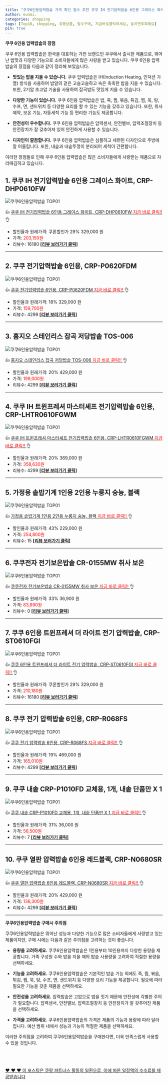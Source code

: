 ```yaml
---
title: "쿠쿠6인용압력밥솥 가격 확인 필수 추천 쿠쿠 IH 전기압력밥솥 6인용 그레이스 화이트, CRP-DHP0610FW 비교 장점 구매가이드"
author: eunmi.
categories: shopping
tags: [Top10, shopping, 유행상품, 필수구매, 지금바로클릭하세요, 놓치면후회해요]
pin: true
---
```

**쿠쿠 6인용 압력밥솥의 장점**

쿠쿠 6인용 압력밥솥은 한국을 대표하는 가전 브랜드인 쿠쿠에서 출시한 제품으로, 뛰어난 밥맛과 다양한 기능으로 소비자들에게 많은 사랑을 받고 있습니다. 쿠쿠 6인용 압력밥솥의 장점을 다음과 같이 정리해 보았습니다.

* **맛있는 밥을 지을 수 있습니다.** 쿠쿠 압력밥솥은 IH(Induction Heating, 인덕션 가열) 방식을 사용하여 밥알의 겉은 고슬고슬하고 속은 촉촉한 밥을 지을 수 있습니다. 또한, 2기압 초고압 기술을 사용하여 잡곡밥도 맛있게 지을 수 있습니다.

* **다양한 기능이 있습니다.** 쿠쿠 6인용 압력밥솥은 밥, 죽, 찜, 볶음, 튀김, 찜, 묵, 탕, 수프, 면, 샌드위치 등 다양한 요리를 할 수 있는 기능을 갖추고 있습니다. 또한, 취사 예약, 보온 기능, 자동세척 기능 등 편리한 기능도 제공합니다.

* **안전성이 우수합니다.** 쿠쿠 6인용 압력밥솥은 압력센서, 안전밸브, 압력조절장치 등 안전장치가 잘 갖추어져 있어 안전하게 사용할 수 있습니다.

* **디자인이 깔끔합니다.** 쿠쿠 6인용 압력밥솥은 심플하고 세련된 디자인으로 주방에 잘 어울립니다. 또한, 내솥과 내솥뚜껑이 분리되어 세척이 간편합니다.

이러한 장점들로 인해 쿠쿠 6인용 압력밥솥은 많은 소비자들에게 사랑받는 제품으로 자리매김하고 있습니다.

   

## 1. 쿠쿠 IH 전기압력밥솥 6인용 그레이스 화이트, CRP-DHP0610FW

![쿠쿠6인용압력밥솥 TOP01](https://thumbnail6.coupangcdn.com/thumbnails/remote/230x230ex/image/retail/images/5215356884840321-c8a57b21-37f1-41e2-bd7f-1cb820496abe.jpg)


👍 [쿠쿠 IH 전기압력밥솥 6인용 그레이스 화이트, CRP-DHP0610FW <font color=red> 지금 바로 클릭!! </font> ](https://link.coupang.com/re/AFFSDP?lptag=AF3617701&subid=GithubCoopas&pageKey=6656770837&traceid=V0-153&itemId=15269696392&vendorItemId=82490232763) 👌 


- 할인율과 원래가격: 쿠폰할인가 29%  329,000   원
- 가격: <span style='color:red'>203,150원</span>
- 리뷰수: 16180  [**[리뷰 보러가기 클릭]**](https://link.coupang.com/re/AFFSDP?lptag=AF3617701&subid=GithubCoopas&pageKey=6656770837&traceid=V0-153&itemId=15269696392&vendorItemId=82490232763)

---


   

## 2. 쿠쿠 전기압력밥솥 6인용, CRP-P0620FDM

![쿠쿠6인용압력밥솥 TOP01](https://thumbnail6.coupangcdn.com/thumbnails/remote/230x230ex/image/retail/images/2978518942445221-e281cd42-6dd5-43bf-9ca9-2c91c5749be4.jpg)


👍 [쿠쿠 전기압력밥솥 6인용, CRP-P0620FDM <font color=red> 지금 바로 클릭!! </font> ](https://link.coupang.com/re/AFFSDP?lptag=AF3617701&subid=GithubCoopas&pageKey=150875120&traceid=V0-153&itemId=435615188&vendorItemId=4076235640) 👌 


- 할인율과 원래가격: 18%  329,000   원
- 가격: <span style='color:red'>159,700원</span>
- 리뷰수: 4299  [**[리뷰 보러가기 클릭]**](https://link.coupang.com/re/AFFSDP?lptag=AF3617701&subid=GithubCoopas&pageKey=150875120&traceid=V0-153&itemId=435615188&vendorItemId=4076235640)

---


   

## 3. 홈지오 스테인리스 잡곡 저당밥솥 TOS-006

![쿠쿠6인용압력밥솥 TOP01](https://thumbnail7.coupangcdn.com/thumbnails/remote/230x230ex/image/vendor_inventory/777b/21bb7c46b7e2601c1364bd341254bb7e1954ac96fe964664c273873868bc.jpg)


👍 [홈지오 스테인리스 잡곡 저당밥솥 TOS-006 <font color=red> 지금 바로 클릭!! </font> ](https://link.coupang.com/re/AFFSDP?lptag=AF3617701&subid=GithubCoopas&pageKey=7518851081&traceid=V0-153&itemId=19716132614&vendorItemId=86820377462) 👌 


- 할인율과 원래가격: 20%  429,000   원
- 가격: <span style='color:red'>199,000원</span>
- 리뷰수: 4299  [**[리뷰 보러가기 클릭]**](https://link.coupang.com/re/AFFSDP?lptag=AF3617701&subid=GithubCoopas&pageKey=7518851081&traceid=V0-153&itemId=19716132614&vendorItemId=86820377462)

---


   

## 4. 쿠쿠 IH 트윈프레셔 마스터셰프 전기압력밥솥 6인용, CRP-LHTR0610FGWM

![쿠쿠6인용압력밥솥 TOP01](https://thumbnail10.coupangcdn.com/thumbnails/remote/230x230ex/image/retail/images/4280350911214633-595178f5-93a6-45f7-961b-10ebf26054ba.jpg)


👍 [쿠쿠 IH 트윈프레셔 마스터셰프 전기압력밥솥 6인용, CRP-LHTR0610FGWM <font color=red> 지금 바로 클릭!! </font> ](https://link.coupang.com/re/AFFSDP?lptag=AF3617701&subid=GithubCoopas&pageKey=7078170070&traceid=V0-153&itemId=17411506422&vendorItemId=84580852540) 👌 


- 할인율과 원래가격: 20%  369,000   원
- 가격: <span style='color:red'>358,630원</span>
- 리뷰수: 4299  [**[리뷰 보러가기 클릭]**](https://link.coupang.com/re/AFFSDP?lptag=AF3617701&subid=GithubCoopas&pageKey=7078170070&traceid=V0-153&itemId=17411506422&vendorItemId=84580852540)

---


   

## 5. 가정용 솥밥기계 1인용 2인용 누룽지 숭늉, 블랙

![쿠쿠6인용압력밥솥 TOP01](https://thumbnail9.coupangcdn.com/thumbnails/remote/230x230ex/image/vendor_inventory/5e5f/926011af8612bd5c43c67e50bb31d4cf9b0d68f73de1560d27db02899592.jpg)


👍 [가정용 솥밥기계 1인용 2인용 누룽지 숭늉, 블랙 <font color=red> 지금 바로 클릭!! </font> ](https://link.coupang.com/re/AFFSDP?lptag=AF3617701&subid=GithubCoopas&pageKey=7663094974&traceid=V0-153&itemId=20420861500&vendorItemId=87502438210) 👌 


- 할인율과 원래가격: 43%  229,000   원
- 가격: <span style='color:red'>254,800원</span>
- 리뷰수: 15  [**[리뷰 보러가기 클릭]**](https://link.coupang.com/re/AFFSDP?lptag=AF3617701&subid=GithubCoopas&pageKey=7663094974&traceid=V0-153&itemId=20420861500&vendorItemId=87502438210)

---


   

## 6. 쿠쿠전자 전기보온밥솥 CR-0155MW 취사 보온

![쿠쿠6인용압력밥솥 TOP01](https://thumbnail9.coupangcdn.com/thumbnails/remote/230x230ex/image/vendor_inventory/fc81/d23c91cbd21ef8505c919c3faec794756f3890fd122a65906201e9423e2b.jpg)


👍 [쿠쿠전자 전기보온밥솥 CR-0155MW 취사 보온 <font color=red> 지금 바로 클릭!! </font> ](https://link.coupang.com/re/AFFSDP?lptag=AF3617701&subid=GithubCoopas&pageKey=7611708915&traceid=V0-153&itemId=20161063955&vendorItemId=87253671830) 👌 


- 할인율과 원래가격: 33%  36,900   원
- 가격: <span style='color:red'>83,890원</span>
- 리뷰수: 0  [**[리뷰 보러가기 클릭]**](https://link.coupang.com/re/AFFSDP?lptag=AF3617701&subid=GithubCoopas&pageKey=7611708915&traceid=V0-153&itemId=20161063955&vendorItemId=87253671830)

---


   

## 7. 쿠쿠 6인용 트윈프레셔 더 라이트 전기 압력밥솥, CRP-ST0610FGI

![쿠쿠6인용압력밥솥 TOP01](https://thumbnail10.coupangcdn.com/thumbnails/remote/230x230ex/image/rs_quotation_api/glbmflir/c3345a646f2943ce9e2647554ef34825.jpg)


👍 [쿠쿠 6인용 트윈프레셔 더 라이트 전기 압력밥솥, CRP-ST0610FGI <font color=red> 지금 바로 클릭!! </font> ](https://link.coupang.com/re/AFFSDP?lptag=AF3617701&subid=GithubCoopas&pageKey=7290320164&traceid=V0-153&itemId=18631645357&vendorItemId=85766931274) 👌 


- 할인율과 원래가격: 쿠폰할인가 29%  329,000   원
- 가격: <span style='color:red'>210,180원</span>
- 리뷰수: 16180  [**[리뷰 보러가기 클릭]**](https://link.coupang.com/re/AFFSDP?lptag=AF3617701&subid=GithubCoopas&pageKey=7290320164&traceid=V0-153&itemId=18631645357&vendorItemId=85766931274)

---


   

## 8. 쿠쿠 전기 압력밥솥 6인용, CRP-R068FS

![쿠쿠6인용압력밥솥 TOP01](https://thumbnail9.coupangcdn.com/thumbnails/remote/230x230ex/image/rs_quotation_api/borrcw8f/dea17719a8c8491cbf2e3a9ac9caa317.jpg)


👍 [쿠쿠 전기 압력밥솥 6인용, CRP-R068FS <font color=red> 지금 바로 클릭!! </font> ](https://link.coupang.com/re/AFFSDP?lptag=AF3617701&subid=GithubCoopas&pageKey=6431585566&traceid=V0-153&itemId=13882782031&vendorItemId=81132568499) 👌 


- 할인율과 원래가격: 19%  469,000   원
- 가격: <span style='color:red'>165,010원</span>
- 리뷰수: 4299  [**[리뷰 보러가기 클릭]**](https://link.coupang.com/re/AFFSDP?lptag=AF3617701&subid=GithubCoopas&pageKey=6431585566&traceid=V0-153&itemId=13882782031&vendorItemId=81132568499)

---


   

## 9. 쿠쿠 내솥 CRP-P1010FD 교체용, 1개, 내솥 단품만 X 1

![쿠쿠6인용압력밥솥 TOP01](https://thumbnail10.coupangcdn.com/thumbnails/remote/230x230ex/image/vendor_inventory/0cbf/861148a9a597fc7038afa0ad971ef5ed6d29721dfb7488606597632e291b.jpg)


👍 [쿠쿠 내솥 CRP-P1010FD 교체용, 1개, 내솥 단품만 X 1 <font color=red> 지금 바로 클릭!! </font> ](https://link.coupang.com/re/AFFSDP?lptag=AF3617701&subid=GithubCoopas&pageKey=6402692328&traceid=V0-153&itemId=13696871193&vendorItemId=79898850791) 👌 


- 할인율과 원래가격: 31%  36,000   원
- 가격: <span style='color:red'>56,500원</span>
- 리뷰수: 7  [**[리뷰 보러가기 클릭]**](https://link.coupang.com/re/AFFSDP?lptag=AF3617701&subid=GithubCoopas&pageKey=6402692328&traceid=V0-153&itemId=13696871193&vendorItemId=79898850791)

---


   

## 10. 쿠쿠 열판 압력밥솥 6인용 레드블랙, CRP-N0680SR

![쿠쿠6인용압력밥솥 TOP01](https://thumbnail7.coupangcdn.com/thumbnails/remote/230x230ex/image/vendor_inventory/ff92/c988b9519415e0a0faa1742f16e27853ab9a2b8b8f84bb33f3358845f0aa.png)


👍 [쿠쿠 열판 압력밥솥 6인용 레드블랙, CRP-N0680SR <font color=red> 지금 바로 클릭!! </font> ](https://link.coupang.com/re/AFFSDP?lptag=AF3617701&subid=GithubCoopas&pageKey=1291411543&traceid=V0-153&itemId=2302601827&vendorItemId=82226042450) 👌 


- 할인율과 원래가격: 20%  429,000   원
- 가격: <span style='color:red'>136,300원</span>
- 리뷰수: 4299  [**[리뷰 보러가기 클릭]**](https://link.coupang.com/re/AFFSDP?lptag=AF3617701&subid=GithubCoopas&pageKey=1291411543&traceid=V0-153&itemId=2302601827&vendorItemId=82226042450)

---
**쿠쿠6인용압력밥솥 구매시 주의점**

쿠쿠6인용압력밥솥은 뛰어난 성능과 다양한 기능으로 많은 소비자들에게 사랑받고 있는 제품이지만, 구매 시에는 다음과 같은 주의점을 고려하는 것이 좋습니다.

* **용량을 고려하세요.** 쿠쿠6인용압력밥솥은 1인용부터 10인용까지 다양한 용량을 제공합니다. 가족 구성원 수와 밥을 지을 때의 밥솥 사용량을 고려하여 적절한 용량을 선택하세요.

* **기능을 고려하세요.** 쿠쿠6인용압력밥솥은 기본적인 밥솥 기능 외에도 죽, 찜, 볶음, 튀김, 찜, 묵, 탕, 수프, 면, 샌드위치 등 다양한 요리 기능을 제공합니다. 필요에 따라 필요한 기능을 갖춘 제품을 선택하세요.

* **안전성을 고려하세요.** 압력밥솥은 고압으로 밥을 짓기 때문에 안전성에 각별한 주의가 필요합니다. 압력센서, 안전밸브, 압력조절장치 등 안전장치가 잘 갖추어진 제품을 선택하세요.

* **가격을 고려하세요.** 쿠쿠6인용압력밥솥의 가격은 제품의 기능과 용량에 따라 달라집니다. 예산 범위 내에서 성능과 기능이 적절한 제품을 선택하세요.

이러한 주의점을 고려하여 쿠쿠6인용압력밥솥을 구매한다면, 더욱 만족스럽게 사용할 수 있을 것입니다.<br><br><br><br><br> [ ❤ ❤ ❤ 이 포스팅은 쿠팡 파트너스 활동의 일환으로, 이에 따른 일정액의 수수료를 제공받습니다](https://link.coupang.com/a/bcEFyh)